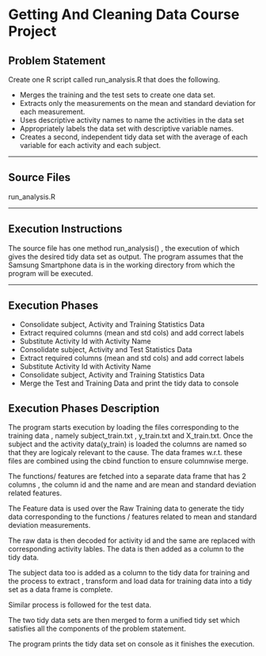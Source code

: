 Getting And Cleaning Data Course Project
===================================

## Problem Statement

Create one R script called run_analysis.R that does the following. 
* Merges the training and the test sets to create one data set.
* Extracts only the measurements on the mean and standard deviation for each measurement. 
* Uses descriptive activity names to name the activities in the data set
* Appropriately labels the data set with descriptive variable names. 
* Creates a second, independent tidy data set with the average of each variable for each activity and each subject. 


---

## Source Files

run_analysis.R


---

## Execution Instructions

The source file has one method run_analysis() , the execution of which gives the desired tidy data set as output. The program assumes that the Samsung Smartphone data is in the working directory from which the program will be executed.


---

## Execution Phases

* Consolidate subject, Activity and Training Statistics Data               
* Extract required columns (mean and std cols) and add correct labels      
* Substitute Activity Id with Activity Name                                
* Consolidate subject, Activity and Test Statistics Data                   
* Extract required columns (mean and std cols) and add correct labels      
* Substitute Activity Id with Activity Name                                
* Consolidate subject, Activity and Training Statistics Data               
* Merge the Test and Training Data and print the tidy data to console      

## Execution Phases Description

The program starts execution by loading the files corresponding to the training data , namely subject_train.txt , y_train.txt and X_train.txt. Once the subject and the activity data(y_train) is loaded the columns are named so that they are logicaly relevant to the cause. The data frames w.r.t. these files are combined using the cbind function to ensure columnwise merge.

The functions/ features are fetched into a separate data frame that has 2 columns , the column id and the name and are mean and standard deviation related features. 

The Feature data is used over the Raw Training data to generate the tidy data corresponding to the functions / features related to mean and standard deviation measurements. 

The raw data is then decoded for activity id and the same are replaced with corresponding activity lables. The data is then added as a column to the tidy data.

The subject data too is added as a column to the tidy data for training and the process to extract , transform and load data for training data into a tidy set as a data frame is complete.


Similar process is followed for the test data.

The two tidy data sets are then merged to form a unified tidy set which satisfies all the components of the problem statement.

The program prints the tidy data set on console as it finishes the execution.
